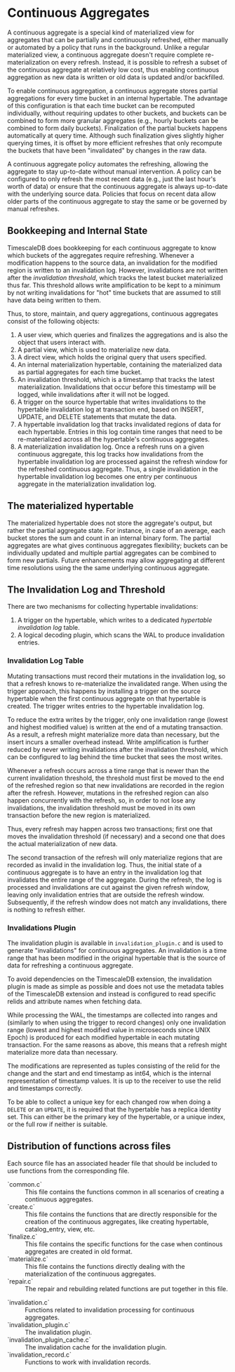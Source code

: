 # Continuous Aggregates #

A continuous aggregate is a special kind of materialized view for
aggregates that can be partially and continuously refreshed, either
manually or automated by a policy that runs in the background. Unlike
a regular materialized view, a continuous aggregate doesn't require
complete re-materialization on every refresh. Instead, it is possible
to refresh a subset of the continuous aggregate at relatively low
cost, thus enabling continuous aggregation as new data is written or
old data is updated and/or backfilled.

To enable continuous aggregation, a continuous aggregate stores
partial aggregations for every time bucket in an internal
hypertable. The advantage of this configuration is that each time
bucket can be recomputed individually, without requiring updates to
other buckets, and buckets can be combined to form more granular
aggregates (e.g., hourly buckets can be combined to form daily
buckets). Finalization of the partial buckets happens automatically at
query time. Although such finalization gives slightly higher querying
times, it is offset by more efficient refreshes that only recompute
the buckets that have been "invalidated" by changes in the raw data.

A continuous aggregate policy automates the refreshing, allowing the
aggregate to stay up-to-date without manual intervention. A policy can
be configured to only refresh the most recent data (e.g., just the
last hour's worth of data) or ensure that the continuous aggregate is
always up-to-date with the underlying source data. Policies that focus
on recent data allow older parts of the continuous aggregate to stay
the same or be governed by manual refreshes.

## Bookkeeping and Internal State ##

TimescaleDB does bookkeeping for each continuous aggregate to know
which buckets of the aggregates require refreshing. Whenever a
modification happens to the source data, an invalidation for the
modified region is written to an invalidation log. However,
invalidations are not written after the *invalidation threshold*,
which tracks the latest bucket materialized thus far. This threshold
allows write amplification to be kept to a minimum by not writing
invalidations for "hot" time buckets that are assumed to still have
data being written to them.

Thus, to store, maintain, and query aggregations, continuous
aggregates consist of the following objects:

1. A user view, which queries and finalizes the aggregations and is
   also the object that users interact with.
2. A partial view, which is used to materialize new data.
3. A direct view, which holds the original query that users specified.
4. An internal materialization hypertable, containing the materialized
   data as partial aggregates for each time bucket.
5. An invalidation threshold, which is a timestamp that tracks the
   latest materialization. Invalidations that occur before this
   timestamp will be logged, while invalidations after it will not be
   logged.
6. A trigger on the source hypertable that writes invalidations to the
   hypertable invalidation log at transaction end, based on INSERT,
   UPDATE, and DELETE statements that mutate the data.
7. A hypertable invalidation log that tracks invalidated regions of
   data for each hypertable. Entries in this log contain time ranges
   that need to be re-materialized across all the hypertable's
   continuous aggregates.
8. A materialization invalidation log. Once a refresh runs on a given
   continuous aggregate, this log tracks how invalidations from the
   hypertable invalidation log are processed against the refresh
   window for the refreshed continuous aggregate. Thus, a single
   invalidation in the hypertable invalidation log becomes one entry
   per continuous aggregate in the materialization invalidation log.

## The materialized hypertable ##

The materialized hypertable does not store the aggregate's output, but
rather the partial aggregate state. For instance, in case of an
average, each bucket stores the sum and count in an internal binary
form. The partial aggregates are what gives continuous aggregates
flexibility; buckets can be individually updated and multiple partial
aggregates can be combined to form new partials. Future enhancements
may allow aggregating at different time resolutions using the the same
underlying continuous aggregate.

## The Invalidation Log and Threshold ##

There are two mechanisms for collecting hypertable invalidations:
1. A trigger on the hypertable, which writes to a dedicated
   *hypertable invalidation log* table.
2. A logical decoding plugin, which scans the WAL to produce
   invalidation entries.

### Invalidation Log Table

Mutating transactions must record their mutations in the invalidation
log, so that a refresh knows to re-materialize the invalidated
range. When using the trigger approach, this happens
by installing a trigger on the source hypertable when the first
continuous aggregate on that hypertable is created. The trigger
writes entries to the hypertable invalidation log.

To reduce the extra writes by the trigger, only one invalidation range
(lowest and highest modified value) is written at the end of a
mutating transaction. As a result, a refresh might materialize more
data than necessary, but the insert incurs a smaller overhead
instead. Write amplification is further reduced by never writing
invalidations after the invalidation threshold, which can be
configured to lag behind the time bucket that sees the most writes.

Whenever a refresh occurs across a time range that is newer than the
current invalidation threshold, the threshold must first be moved to
the end of the refreshed region so that new invalidations are recorded
in the region after the refresh. However, mutations in the refreshed
region can also happen concurrently with the refresh, so, in order to
not lose any invalidations, the invalidation threshold must be moved
in its own transaction before the new region is materialized.

Thus, every refresh may happen across two transactions; first one that
moves the invalidation threshold (if necessary) and a second one that
does the actual materialization of new data.

The second transaction of the refresh will only materialize regions
that are recorded as invalid in the invalidation log. Thus, the
initial state of a continuous aggregate is to have an entry in the
invalidation log that invalidates the entire range of the
aggregate. During the refresh, the log is processed and invalidations
are cut against the given refresh window, leaving only invalidation
entries that are outside the refresh window. Subsequently, if the
refresh window does not match any invalidations, there is nothing to
refresh either.

### Invalidations Plugin

The invalidation plugin is available in `invalidation_plugin.c` and is
used to generate "invalidations" for continuous aggregates. An
invalidation is a time range that has been modified in the original
hypertable that is the source of data for refreshing a continuous
aggregate.

To avoid dependencies on the TimescaleDB extension, the invalidation
plugin is made as simple as possible and does not use the metadata
tables of the TimescaleDB extension and instead is configured to read
specific relids and attribute names when fetching data.

While processing the WAL, the timestamps are collected into ranges and
(similarly to when using the trigger to record changes) only one
invalidation range (lowest and highest modified value in microseconds
since UNIX Epoch) is produced for each modified hypertable in each
mutating transaction. For the same reasons as above, this means that a
refresh might materialize more data than necessary.

The modifications are represented as tuples consisting of the relid
for the change and the start and end timestamp as int64, which is the
internal representation of timestamp values. It is up to the receiver
to use the relid and timestamps correctly.

To be able to collect a unique key for each changed row when doing a
`DELETE` or an `UPDATE`, it is required that the hypertable has a
replica identity set. This can either be the primary key of the
hypertable, or a unique index, or the full row if neither is suitable.

## Distribution of functions across files

Each source file has an associated header file that should be included
to use functions from the corresponding file.

<dl>
<dt>`common.c`</dt>
<dd>This file contains the functions common in all scenarios of creating a continuous aggregates.</dd>

<dt>`create.c`</dt>
<dd>This file contains the functions that are directly responsible for the creation of the continuous aggregates,
like creating hypertable, catalog_entry, view, etc.</dd>

<dt>`finalize.c`</dt>
<dd>This file contains the specific functions for the case when continous aggregates are created in old format.</dd>

<dt>`materialize.c`</dt>
<dd>This file contains the functions directly dealing with the materialization of the continuous aggregates.</dd>

<dt>`repair.c`</dt>
<dd>The repair and rebuilding related functions are put together in this file.</dd>
</dl>

<dt>`invalidation.c`</dt>
<dd>Functions related to invalidation processing for continuous aggregates.</dd>
</dl>

<dt>`invalidation_plugin.c`</dt>
<dd>The invalidation plugin.</dd>

<dt>`invalidation_plugin_cache.c`</dt>
<dd>The invalidation cache for the invalidation plugin.</dd>

<dt>`invalidation_record.c`</dt>
<dd>Functions to work with invalidation records.</dd>
</dl>

